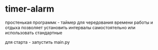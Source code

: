 # timer-alarm
простенькая программк - таймер для чередования времени работы и отдыха
позволяет установить интервалы самостоятельно или использовать стандартные

для старта - запустить main.py
